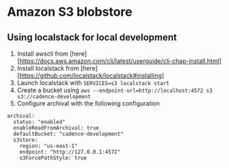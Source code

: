 # Amazon S3 blobstore

## Using localstack for local development
1. Install awscli from [here][https://docs.aws.amazon.com/cli/latest/userguide/cli-chap-install.html]
2. Install localstack from [here][https://github.com/localstack/localstack#installing]
3. Launch localstack with `SERVICES=s3 localstack start`
4. Create a bucket using `aws --endpoint-url=http://localhost:4572 s3 s3://cadence-development` 
5. Configure archival with the following configuration
```
archival:
  status: "enabled"
  enableReadFromArchival: true
  defaultBucket: "cadence-development"
  s3store:
    region: "us-east-1"
    endpoint: "http://127.0.0.1:4572"
    s3ForcePathStyle: true
```




